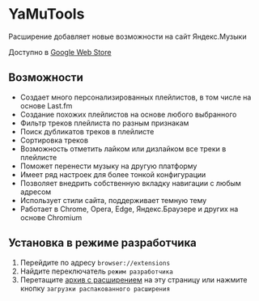 # YaMuTools
Расширение добавляет новые возможности на сайт Яндекс.Музыки

Доступно в [Google Web Store](https://browser.google.com/webstore/detail/dgjneghdfaeajjemeklgmbojeeplehah)

## Возможности
- Создает много персонализированных плейлистов, в том числе на основе Last.fm
- Создание похожих плейлистов на основе любого выбранного
- Фильтр треков плейлиста по разным признакам
- Поиск дубликатов треков в плейлисте
- Сортировка треков
- Возможность отметить лайком или дизлайком все треки в плейлисте
- Поможет перенести музыку на другую платформу
- Имеет ряд настроек для более тонкой конфигурации
- Позволяет внедрить собственную вкладку навигации с любым адресом
- Использует стили сайта, поддерживает темную тему
- Работает в Chrome, Opera, Edge, Яндекс.Браузере и других на основе Chromium

## Установка в режиме разработчика
1. Перейдите по адресу `browser://extensions`
2. Найдите переключатель `режим разработчика`
3. Перетащите [архив с расширением](https://github.com/Chimildic/YaMuTools/releases) на эту страницу или нажмите кнопку `загрузки распакованного расширения`

